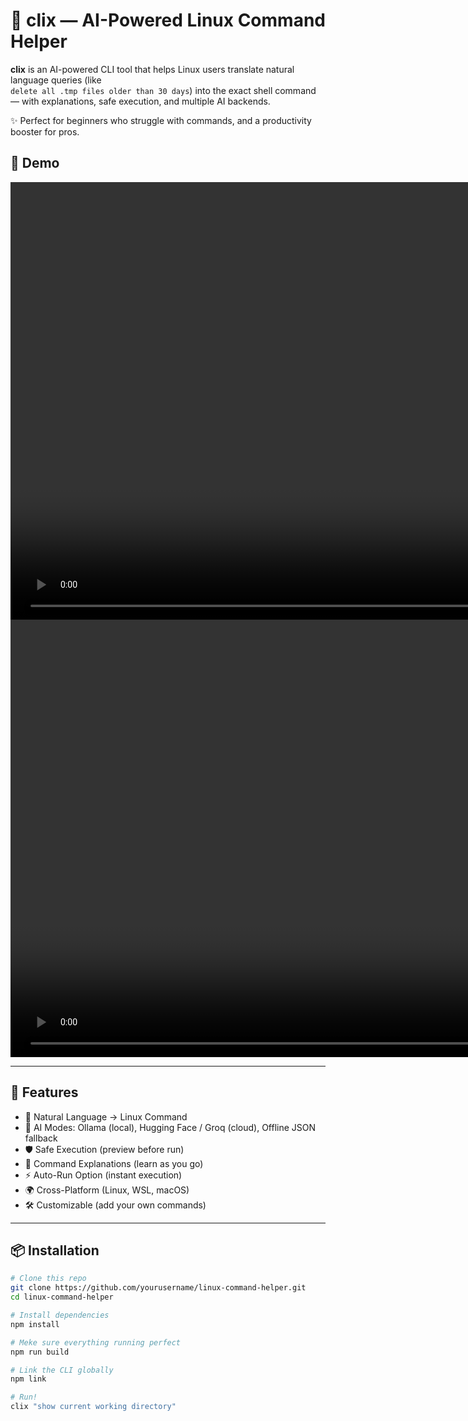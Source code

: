 # 🐧 clix — AI-Powered Linux Command Helper

**clix** is an AI-powered CLI tool that helps Linux users translate natural language queries (like  
`delete all .tmp files older than 30 days`) into the exact shell command — with explanations, safe execution, and multiple AI backends.

✨ Perfect for beginners who struggle with commands, and a productivity booster for pros.

## 🎥 Demo

<video src="demo/demo.mp4" controls width="1500" height="700"></video>
<video src="https://github.com/ManojMJ17/clix/raw/main/demo/demo.mp4" controls width="1500" height="700"></video>



---

## 🚀 Features

- 🔎 Natural Language → Linux Command  
- 🤖 AI Modes: Ollama (local), Hugging Face / Groq (cloud), Offline JSON fallback  
- 🛡️ Safe Execution (preview before run)  
- 📖 Command Explanations (learn as you go)  
- ⚡ Auto-Run Option (instant execution)  
- 🌍 Cross-Platform (Linux, WSL, macOS)  
- 🛠️ Customizable (add your own commands)  

---

## 📦 Installation

```bash
# Clone this repo
git clone https://github.com/yourusername/linux-command-helper.git
cd linux-command-helper

# Install dependencies
npm install

# Meke sure everything running perfect
npm run build

# Link the CLI globally
npm link

# Run!
clix "show current working directory"
